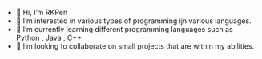 - 👋 Hi, I’m RKPen
- 👀 I’m interested in various types of programming ijn various languages.
- 🌱 I’m currently learning different programming languages such as Python , Java , C++
- 💞️ I’m looking to collaborate on small projects that are within my abilities.

<!---
RKPen/RKPen is a ✨ special ✨ repository because its `README.md` (this file) appears on your GitHub profile.
You can click the Preview link to take a look at your changes.
--->
